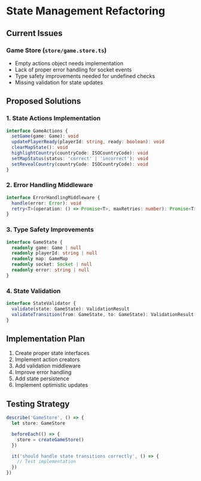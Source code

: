 # State Management Refactoring

## Current Issues

### Game Store (`store/game.store.ts`)

- Empty actions object needs implementation
- Lack of proper error handling for socket events
- Type safety improvements needed for undefined checks
- Missing validation for state updates

## Proposed Solutions

### 1. State Actions Implementation

```typescript
interface GameActions {
  setGame(game: Game): void
  updatePlayerReady(playerId: string, ready: boolean): void
  clearMapState(): void
  highlightCountry(countryCode: ISOCountryCode): void
  setMapStatus(status: 'correct' | 'incorrect'): void
  setRevealCountry(countryCode: ISOCountryCode): void
}
```

### 2. Error Handling Middleware

```typescript
interface ErrorHandlingMiddleware {
  handle(error: Error): void
  retry<T>(operation: () => Promise<T>, maxRetries: number): Promise<T>
}
```

### 3. Type Safety Improvements

```typescript
interface GameState {
  readonly game: Game | null
  readonly playerId: string | null
  readonly map: GameMap
  readonly socket: Socket | null
  readonly error: string | null
}
```

### 4. State Validation

```typescript
interface StateValidator {
  validate(state: GameState): ValidationResult
  validateTransition(from: GameState, to: GameState): ValidationResult
}
```

## Implementation Plan

1. Create proper state interfaces
2. Implement action creators
3. Add validation middleware
4. Improve error handling
5. Add state persistence
6. Implement optimistic updates

## Testing Strategy

```typescript
describe('GameStore', () => {
  let store: GameStore

  beforeEach(() => {
    store = createGameStore()
  })

  it('should handle state transitions correctly', () => {
    // Test implementation
  })
})
```
